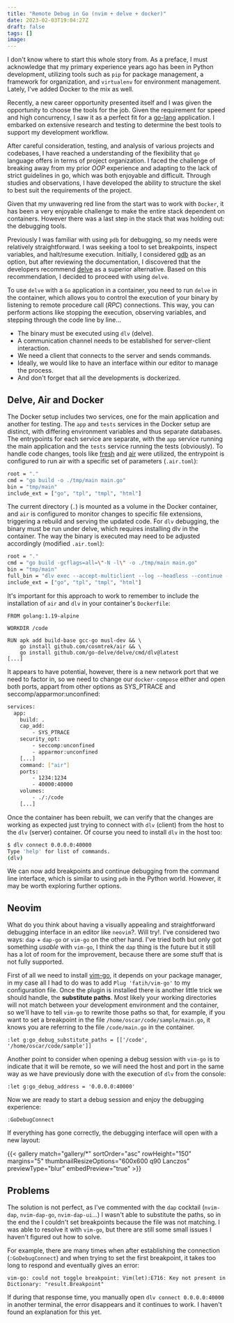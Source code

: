```yaml
---
title: "Remote Debug in Go (nvim + delve + docker)"
date: 2023-02-03T19:04:27Z
draft: false
tags: []
image: 
---
```


I don't know where to start this whole story from. As a preface, I must acknowledge that my primary experience years ago has been in Python development, utilizing tools such as `pip` for package management, a framework for organization, and `virtualenv` for environment management. Lately, I've added Docker to the mix as well.

Recently, a new career opportunity presented itself and I was given the opportunity to choose the tools for the job. Given the requirement for speed and high concurrency, I saw it as a perfect fit for a [go-lang](https://go.dev) application. I embarked on extensive research and testing to determine the best tools to support my development workflow.

After careful consideration, testing, and analysis of various projects and codebases, I have reached a understanding of the flexibility that `go` language offers in terms of project organization. I faced the challenge of breaking away from my prior *OOP* experience and adapting to the lack of strict guidelines in go, which was both enjoyable and difficult. Through studies and observations, I have developed the ability to structure the skel to best suit the requirements of the project.

Given that my unwavering red line from the start was to work with `Docker`, it has been a very enjoyable challenge to make the entire stack dependent on containers. However there was a last step in the stack that was holding out: the debugging tools.

Previously I was familiar with using `pdb` for debugging, so my needs were relatively straightforward. I was seeking a tool to set breakpoints, inspect variables, and halt/resume execution. Initially, I considered [gdb](https://tip.golang.org/doc/gdb) as an option, but after reviewing the documentation, I discovered that the developers recommend [delve](https://github.com/go-delve/delve) as a superior alternative. Based on this recommendation, I decided to proceed with using `delve`.

To use `delve` with a `Go` application in a container, you need to run `delve` in the container, which allows you to control the execution of your binary by listening to remote procedure call (*RPC*) connections. This way, you can perform actions like stopping the execution, observing variables, and stepping through the code line by line...

- The binary must be executed using `dlv` (delve).
- A communication channel needs to be established for server-client interaction.
- We need a client that connects to the server and sends commands.
- Ideally, we would like to have an interface within our editor to manage the process.
- And don't forget that all the developments is dockerized.

## Delve, Air and Docker

The Docker setup includes two services, one for the main application and another for testing. The `app` and `tests` services in the Docker setup are distinct, with differing environment variables and thus separate databases. The entrypoints for each service are separate, with the `app` service running the main application and the `tests` service running the tests (obviously). To handle code changes, tools like [fresh](https://github.com/gravityblast/fresh) and [air](https://github.com/cosmtrek/air) were utilized, the entrypoint is configured to run air with a specific set of parameters (`.air.toml`):

```sh
root = "."
cmd = "go build -o ./tmp/main main.go"
bin = "tmp/main"
include_ext = ["go", "tpl", "tmpl", "html"]
```

The current directory (`.`) is mounted as a volume in the Docker container, and `air` is configured to monitor changes to specific file extensions, triggering a rebuild and serving the updated code. For `dlv` debugging, the binary must be run under delve, which requires installing dlv in the container. The way the binary is executed may need to be adjusted accordingly (modified `.air.toml`):

```sh
root = "."
cmd = "go build -gcflags=all=\"-N -l\" -o ./tmp/main main.go"
bin = "tmp/main"
full_bin = "dlv exec --accept-multiclient --log --headless --continue --listen="0.0.0.0:40000" --api-version=2 ./tmp/main"
include_ext = ["go", "tpl", "tmpl", "html"]
```

It's important for this approach to work to remember to include the installation of `air` and `dlv` in your container's `Dockerfile`:

```docker
FROM golang:1.19-alpine

WORKDIR /code

RUN apk add build-base gcc-go musl-dev && \
    go install github.com/cosmtrek/air && \
    go install github.com/go-delve/delve/cmd/dlv@latest
[...]
```

It appears to have potential, however, there is a new network port that we need to factor in, so we need to change our `docker-compose` either and open both ports, appart from other options as SYS_PTRACE and seccomp/apparmor:unconfined:

```sh
services:
  app:
    build: .
    cap_add:
        - SYS_PTRACE
    security_opt:
        - seccomp:unconfined
        - apparmor:unconfined
    [...]
    command: ["air"]
    ports:
        - 1234:1234
        - 40000:40000
    volumes:
        - ./:/code
    [...]
```

Once the container has been rebuilt, we can verify that the changes are working as expected just trying to connect with `dlv` (client) from the host to the `dlv` (server) container. Of course you need to install `dlv` in the host too:

```sh
$ dlv connect 0.0.0.0:40000
Type 'help' for list of commands.
(dlv)
```

We can now add breakpoints and continue debugging from the command line interface, which is similar to using `pdb` in the Python world. However, it may be worth exploring further options.

## Neovim

What do you think about having a visually appealing and straightforward debugging interface in an editor like `neovim`?. Will try!. I've considered two ways: `dap` + `dap-go` or `vim-go` on the other hand. I've tried both but only got something *usable* with `vim-go`, I think the `dap` thing is the future but it still has a lot of room for the improvement, because there are some stuff that is not fully supported.

First of all we need to install [vim-go](https://github.com/fatih/vim-go), it depends on your package manager, in my case all I had to do was to add `Plug 'fatih/vim-go'` to my configuration file. Once the plugin is installed there is another little trick we should handle, the **substitute paths**. Most likely your working directories will not match between your development environment and the container, so we'll have to tell `vim-go` to rewrite those paths so that, for example, if you want to set a breakpoint in the file `/home/oscar/code/sample/main.go`, it knows you are referring to the file `/code/main.go` in the container.

```vim
:let g:go_debug_substitute_paths = [['/code', '/home/oscar/code/sample']]
```

Another point to consider when opening a debug session with `vim-go` is to indicate that it will be remote, so we will need the host and port in the same way as we have previously done with the execution of `dlv` from the console:

```vim
:let g:go_debug_address = '0.0.0.0:40000'
```

Now we are ready to start a debug session and enjoy the debugging experience:

```vim
:GoDebugConnect
```

If everything has gone correctly, the debugging interface will open with a new layout:

{{< gallery match="gallery/*" sortOrder="asc" rowHeight="150" margins="5" thumbnailResizeOptions="600x600 q90 Lanczos"  previewType="blur" embedPreview="true" >}}

## Problems

The solution is not perfect, as I've commented with the `dap` cocktail (`nvim-dap`, `nvim-dap-go`, `nvim-dap-ui`...) I wasn't able to substitute the paths, so in the end the I couldn't set breakpoints because the file was not matching. I was able to resolve it with `vim-go`, but there are still some small issues I haven't figured out how to solve.

For example, there are many times when after establishing the connection (`:GoDebugConnect`) and when trying to set the first breakpoint, it takes too long to respond and eventually gives an error:

```
vim-go: could not toggle breakpoint: Vim(let):E716: Key not present in Dictionary: "result.Breakpoint"
```

If during that response time, you manually open `dlv connect 0.0.0.0:40000` in another terminal, the error disappears and it continues to work. I haven't found an explanation for this yet.
